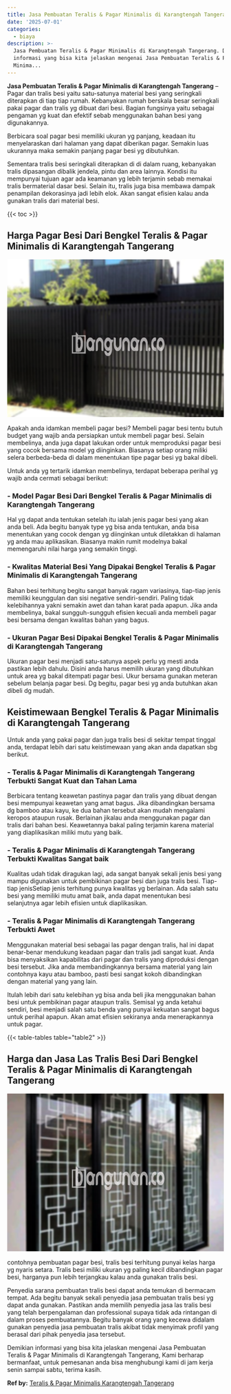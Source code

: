 ```yaml
---
title: Jasa Pembuatan Teralis & Pagar Minimalis di Karangtengah Tangerang
date: '2025-07-01'
categories:
  - biaya
description: >-
  Jasa Pembuatan Teralis & Pagar Minimalis di Karangtengah Tangerang. Demikian
  informasi yang bisa kita jelaskan mengenai Jasa Pembuatan Teralis & Pagar
  Minima...
---
```


**Jasa Pembuatan Teralis & Pagar Minimalis di Karangtengah Tangerang** – Pagar dan tralis besi yaitu satu-satunya material besi yang seringkali diterapkan di tiap tiap rumah. Kebanyakan rumah berskala besar seringkali pakai pagar dan tralis yg dibuat dari besi. Bagian fungsinya yaitu sebagai pengaman yg kuat dan efektif sebab menggunakan bahan besi yang digunakannya.

Berbicara soal pagar besi memiliki ukuran yg panjang, keadaan itu menyelaraskan dari halaman yang dapat diberikan pagar. Semakin luas ukurannya maka semakin panjang pagar besi yg dibutuhkan.

Sementara tralis besi seringkali diterapkan di di dalam ruang, kebanyakan tralis dipasangan dibalik jendela, pintu dan area lainnya. Kondisi itu mempunyai tujuan agar ada keamanan yg lebih terjamin sebab memakai tralis bermaterial dasar besi. Selain itu, tralis juga bisa membawa dampak penampilan dekorasinya jadi lebih elok. Akan sangat efisien kalau anda gunakan tralis dari material besi.

{{< toc >}}

## Harga Pagar Besi Dari Bengkel Teralis & Pagar Minimalis di Karangtengah Tangerang

![Jasa Pembuatan Teralis & Pagar Minimalis di Karangtengah Tangerang](/images/pagar-minimalis-murah-33.png)

Apakah anda idamkan membeli pagar besi? Membeli pagar besi tentu butuh budget yang wajib anda persiapkan untuk membeli pagar besi. Selain membelinya, anda juga dapat lakukan order untuk memproduksi pagar besi yang cocok bersama model yg diinginkan. Biasanya setiap orang miliki selera berbeda-beda di dalam menentukan tipe pagar besi yg bakal dibeli.

Untuk anda yg tertarik idamkan membelinya, terdapat beberapa perihal yg wajib anda cermati sebagai berikut:
### \- Model Pagar Besi Dari Bengkel Teralis & Pagar Minimalis di Karangtengah Tangerang

Hal yg dapat anda tentukan setelah itu ialah jenis pagar besi yang akan anda beli. Ada begitu banyak type yg bisa anda tentukan, anda bisa menentukan yang cocok dengan yg diinginkan untuk diletakkan di halaman yg anda mau aplikasikan. Biasanya makin rumit modelnya bakal memengaruhi nilai harga yang semakin tinggi.

### \- Kwalitas Material Besi Yang Dipakai Bengkel Teralis & Pagar Minimalis di Karangtengah Tangerang

Bahan besi terhitung begitu sangat banyak ragam variasinya, tiap-tiap jenis memiliki keunggulan dan sisi negative sendiri-sendiri. Paling tidak kelebihannya yakni semakin awet dan tahan karat pada apapun. Jika anda membelinya, bakal sungguh-sungguh efisien kecuali anda membeli pagar besi bersama dengan kwalitas bahan yang bagus.

### \- Ukuran Pagar Besi Dipakai Bengkel Teralis & Pagar Minimalis di Karangtengah Tangerang

Ukuran pagar besi menjadi satu-satunya aspek perlu yg mesti anda pastikan lebih dahulu. Disini anda harus memilih ukuran yang dibutuhkan untuk area yg bakal ditempati pagar besi. Ukur bersama gunakan meteran sebelum belanja pagar besi. Dg begitu, pagar besi yg anda butuhkan akan dibeli dg mudah.

## Keistimewaan Bengkel Teralis & Pagar Minimalis di Karangtengah Tangerang

Untuk anda yang pakai pagar dan juga tralis besi di sekitar tempat tinggal anda, terdapat lebih dari satu keistimewaan yang akan anda dapatkan sbg berikut.

### \- Teralis & Pagar Minimalis di Karangtengah Tangerang Terbukti Sangat Kuat dan Tahan Lama

Berbicara tentang keawetan pastinya pagar dan tralis yang dibuat dengan besi mempunyai keawetan yang amat bagus. Jika dibandingkan bersama dg bamboo atau kayu, ke dua bahan tersebut akan mudah mengalami keropos ataupun rusak. Berlainan jikalau anda menggunakan pagar dan tralis dari bahan besi. Keawetannya bakal paling terjamin karena material yang diaplikasikan miliki mutu yang baik.

### \- Teralis & Pagar Minimalis di Karangtengah Tangerang Terbukti Kwalitas Sangat baik

Kualitas udah tidak diragukan lagi, ada sangat banyak sekali jenis besi yang mampu digunakan untuk pembikinan pagar besi dan juga tralis besi. Tiap-tiap jenisSetiap jenis terhitung punya kwalitas yg berlainan. Ada salah satu besi yang memiliki mutu amat baik, anda dapat menentukan besi selanjutnya agar lebih efisien untuk diaplikasikan.

### \- Teralis & Pagar Minimalis di Karangtengah Tangerang Terbukti Awet

Menggunakan material besi sebagai las pagar dengan tralis, hal ini dapat benar-benar mendukung keadaan pagar dan tralis jadi sangat kuat. Anda bisa menyaksikan kapabilitas dari pagar dan tralis yang diproduksi dengan besi tersebut. Jika anda membandingkannya bersama material yang lain contohnya kayu atau bamboo, pasti besi sangat kokoh dibandingkan dengan material yang yang lain.

Itulah lebih dari satu kelebihan yg bisa anda beli jika menggunakan bahan besi untuk pembikinan pagar ataupun tralis. Semisal yg anda ketahui sendiri, besi menjadi salah satu benda yang punyai kekuatan sangat bagus untuk perihal apapun. Akan amat efisien sekiranya anda menerapkannya untuk pagar.

{{< table-tables table="table2" >}}

## Harga dan Jasa Las Tralis Besi Dari Bengkel Teralis & Pagar Minimalis di Karangtengah Tangerang

![Jasa Pembuatan Teralis & Pagar Minimalis di Karangtengah Tangerang](/images/teralis-minimalis-murah-02.png)

contohnya pembuatan pagar besi, tralis besi terhitung punyai kelas harga yg nyaris setara. Tralis besi miliki ukuran yg paling kecil dibandingkan pagar besi, harganya pun lebih terjangkau kalau anda gunakan tralis besi.

Penyedia sarana pembuatan tralis besi dapat anda temukan di bermacam tempat. Ada begitu banyak sekali penyedia jasa pembuatan tralis besi yg dapat anda gunakan. Pastikan anda memilih penyedia jasa las tralis besi yang telah berpengalaman dan professional supaya tidak ada rintangan di dalam proses pembuatannya. Begitu banyak orang yang kecewa didalam gunakan penyedia jasa pembuatan tralis akibat tidak menyimak profil yang berasal dari pihak penyedia jasa tersebut.

Demikian informasi yang bisa kita jelaskan mengenai Jasa Pembuatan Teralis & Pagar Minimalis di Karangtengah Tangerang, Kami berharap bermanfaat, untuk pemesanan anda bisa menghubungi kami di jam kerja senin sampai sabtu, terima kasih.

**Ref by:** [Teralis & Pagar Minimalis Karangtengah Tangerang](https://id.wikipedia.org/wiki/Teralis)
